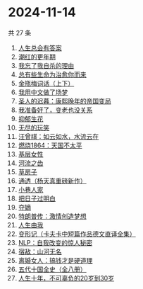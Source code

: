 # 2024-11-14

共 27 条

<!-- BEGIN WEREAD -->
<!-- 最后更新时间 2024-11-14 12:01:07 +0800 -->
1. [人生总会有答案](https://weread.qq.com/web/bookDetail/e1c32810813ab89bcg0125fc)
1. [潮红的更年期](https://weread.qq.com/web/bookDetail/da732140813ab950cg013364)
1. [我忘了我自杀的理由](https://weread.qq.com/web/bookDetail/51432680813ab951bg018a96)
1. [总有些生命为治愈你而来](https://weread.qq.com/web/bookDetail/1c7322d0813ab951eg0124f1)
1. [金瓶梅词话（上下）](https://weread.qq.com/web/bookDetail/06e32820813ab952cg01724c)
1. [我用中文做了场梦](https://weread.qq.com/web/bookDetail/3d832100813ab952dg011b6c)
1. [圣人的迟暮：康熙晚年的帝国变局](https://weread.qq.com/web/bookDetail/99632900813ab950cg018448)
1. [我准备好了，变老也没关系](https://weread.qq.com/web/bookDetail/ecd32b20813ab950cg0170c0)
1. [抑郁生花](https://weread.qq.com/web/bookDetail/167329f071c21fef1679287)
1. [无尽的玩笑](https://weread.qq.com/web/bookDetail/f1d324d0813ab950dg012a87)
1. [汪曾祺：如云如水，水流云在](https://weread.qq.com/web/bookDetail/77532eb0813ab9508g015820)
1. [燃烧1864：天国不太平](https://weread.qq.com/web/bookDetail/97c32ce0813ab9509g0184e2)
1. [基层女性](https://weread.qq.com/web/bookDetail/d3c3209072646383d3ce031)
1. [河流之齿](https://weread.qq.com/web/bookDetail/fd1321c0813ab952dg012a8d)
1. [草房子](https://weread.qq.com/web/bookDetail/e9a32d80813ab8540g012d73)
1. [通透（杨天真重磅新作）](https://weread.qq.com/web/bookDetail/f8f32e90813ab7baag01427e)
1. [小巷人家](https://weread.qq.com/web/bookDetail/41532d00813ab79b6g010ac3)
1. [把日子过明白](https://weread.qq.com/web/bookDetail/a2732a40813ab7bb3g0112e7)
1. [夺嫡](https://weread.qq.com/web/bookDetail/8bd327d0813ab94e2g0186ce)
1. [特朗普传：激情创造梦想](https://weread.qq.com/web/bookDetail/340329d0715a4a1f340386b)
1. [人生由我](https://weread.qq.com/web/bookDetail/f3e32eb071e74637f3e8311)
1. [变形记（卡夫卡中短篇作品德文直译全集）](https://weread.qq.com/web/bookDetail/f4a32d30813ab7d8eg012f4d)
1. [NLP：自我改变的惊人秘密](https://weread.qq.com/web/bookDetail/3e6321f0813ab9559g011f78)
1. [宿敌：山河无名](https://weread.qq.com/web/bookDetail/fd032830813ab7c72g019e69)
1. [离婚女人：搞钱才是硬道理](https://weread.qq.com/web/bookDetail/3d732960813ab9509g0108ee)
1. [五代十国全史（全八册）](https://weread.qq.com/web/bookDetail/c0b323f0813ab9520g011ec6)
1. [人生十年，不可辜负的20岁到30岁](https://weread.qq.com/web/bookDetail/23132c00813ab7af8g015e43)
<!-- END WEREAD -->